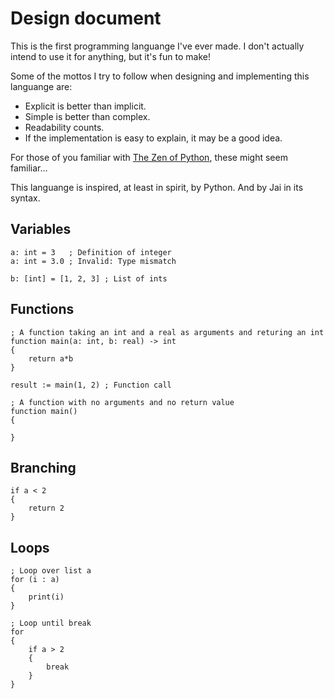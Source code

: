 # Design document 

This is the first programming languange I've ever made. 
I don't actually intend to use it for anything, but it's fun to make!

Some of the mottos I try to follow when designing and implementing this languange are:
 - Explicit is better than implicit.
 - Simple is better than complex.
 - Readability counts.
 - If the implementation is easy to explain, it may be a good idea.

For those of you familiar with [The Zen of Python](https://peps.python.org/pep-0020/), these might seem familiar...

This languange is inspired, at least in spirit, by Python.
And by Jai in its syntax.

## Variables 

```
a: int = 3   ; Definition of integer
a: int = 3.0 ; Invalid: Type mismatch

b: [int] = [1, 2, 3] ; List of ints
```

## Functions

```
; A function taking an int and a real as arguments and returing an int
function main(a: int, b: real) -> int
{
    return a*b 
}

result := main(1, 2) ; Function call

; A function with no arguments and no return value
function main()
{

}

```

## Branching 

```
if a < 2
{
    return 2
}
```

## Loops

```
; Loop over list a
for (i : a) 
{
    print(i)
}

; Loop until break
for
{
    if a > 2
    {
        break
    }
}
```
